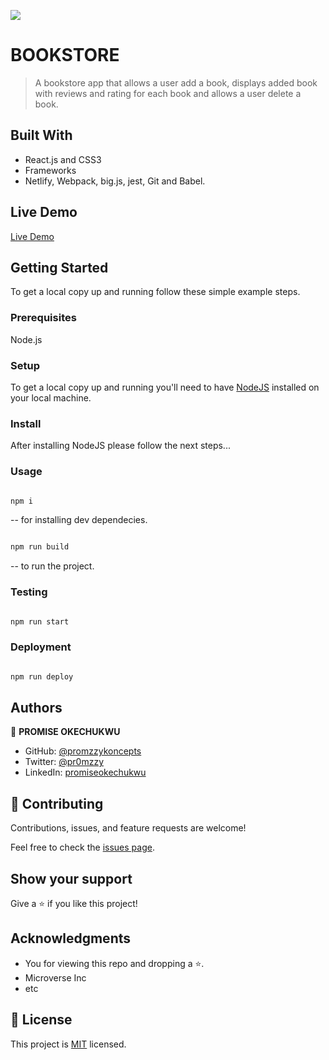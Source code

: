 ![](https://img.shields.io/badge/Microverse-blueviolet)

# BOOKSTORE

> A bookstore app that allows a user add a book, displays added book with reviews and rating for each book and allows a user delete a book.

## Built With

- React.js and CSS3
- Frameworks
- Netlify, Webpack, big.js, jest, Git and Babel.

## Live Demo

[Live Demo](https://livedemo.com)

## Getting Started

To get a local copy up and running follow these simple example steps.

### Prerequisites

Node.js

### Setup

To get a local copy up and running you'll need to have [NodeJS](https://nodejs.org/en/download/) installed on your local machine.

### Install

After installing NodeJS please follow the next steps...

### Usage

```bash

npm i

```

-- for installing dev dependecies.

```bash

npm run build

```

-- to run the project.

### Testing

```bash

npm run start

```

### Deployment

```bash

npm run deploy

```

## Authors

👤 **PROMISE OKECHUKWU**

- GitHub: [@promzzykoncepts](https://github.com/PromzzyKoncepts)
- Twitter: [@pr0mzzy](https://twitter.com/prOmzzy)
- LinkedIn: [promiseokechukwu](https://linkedin.com/in/promiseokechukwu)

## 🤝 Contributing

Contributions, issues, and feature requests are welcome!

Feel free to check the [issues page](../../issues/).

## Show your support

Give a ⭐️ if you like this project!

## Acknowledgments

- You for viewing this repo and dropping a ⭐️.
- Microverse Inc
- etc

## 📝 License

This project is [MIT](./MIT.md) licensed.
